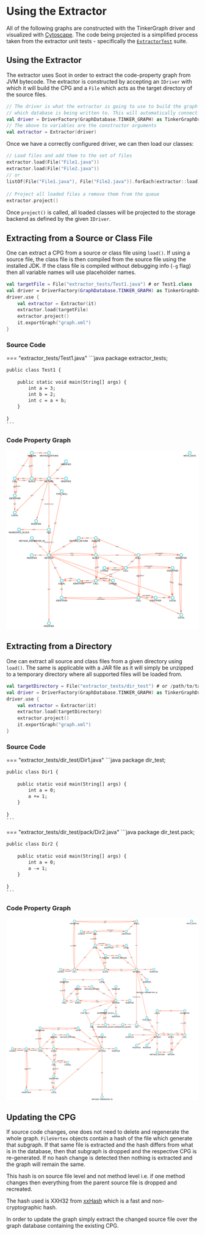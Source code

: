 # Using the Extractor

All of the following graphs are constructed with the TinkerGraph driver and visualized with [Cytoscape](https://cytoscape.org/).
The code being projected is a simplified process taken from the extractor unit tests - specifically the 
[`ExtractorTest`](https://github.com/plume-oss/plume-extractor/blob/develop/src/test/kotlin/za/ac/sun/plume/ExtractorTest.kt) suite.

## Using the Extractor

The extractor uses Soot in order to extract the code-property graph from JVM bytecode. The extractor is constructed by accepting an
`IDriver` with which it will build the CPG and a `File` which acts as the target directory of the source files.

```kotlin
// The driver is what the extractor is going to use to build the graph with an determine
// which database is being written to. This will automatically connect in the extractor.
val driver = DriverFactory(GraphDatabase.TINKER_GRAPH) as TinkerGraphDriver
// The above to variables are the constructor arguments
val extractor = Extractor(driver)
```

Once we have a correctly configured driver, we can then load our classes:

```kotlin
// Load files and add them to the set of files
extractor.load(File("File1.java"))
extractor.load(File("File2.java"))
// or
listOf(File("File1.java"), File("File2.java")).forEach(extractor::load)

// Project all loaded files a remove them from the queue
extractor.project()
```

Once `project()` is called, all loaded classes will be projected to the storage backend as defined by the given `IDriver`.

## Extracting from a Source or Class File

One can extract a CPG from a source or class file using `load()`. If using a source file, the class file is then compiled
from the source file using the installed JDK. If the class file is compiled without debugging info (`-g` flag)
then all variable names will use placeholder names.

```kotlin
val targetFile = File("extractor_tests/Test1.java") # or Test1.class
val driver = DriverFactory(GraphDatabase.TINKER_GRAPH) as TinkerGraphDriver
driver.use {
    val extractor = Extractor(it)
    extractor.load(targetFile)
    extractor.project()
    it.exportGraph("graph.xml")
}
```

### Source Code

=== "extractor_tests/Test1.java"
    ```java
    package extractor_tests;

    public class Test1 {

        public static void main(String[] args) {
            int a = 3;
            int b = 2;
            int c = a + b;
        }

    }
    ```

### Code Property Graph

![Directory Graph](../assets/images/plume-basics/extracting-cpg/src-graph.png)

## Extracting from a Directory

One can extract all source and class files from a given directory using `load()`. The
same is applicable with a JAR file as it will simply be unzipped to a temporary directory
where all supported files will be loaded from.

```kotlin
val targetDirectory = File("extractor_tests/dir_test") # or /path/to/target/file.jar
val driver = DriverFactory(GraphDatabase.TINKER_GRAPH) as TinkerGraphDriver
driver.use {
    val extractor = Extractor(it)
    extractor.load(targetDirectory)
    extractor.project()
    it.exportGraph("graph.xml")
}
```

### Source Code

=== "extractor_tests/dir_test/Dir1.java"
    ```java
    package dir_test;

    public class Dir1 {

        public static void main(String[] args) {
            int a = 0;
            a += 1;
        }

    }
    ```

=== "extractor_tests/dir_test/pack/Dir2.java"
    ```java
    package dir_test.pack;

    public class Dir2 {

        public static void main(String[] args) {
            int a = 0;
            a -= 1;
        }

    }
    ```

### Code Property Graph

![Directory Graph](../assets/images/plume-basics/extracting-cpg/dir-graph.png)

## Updating the CPG

If source code changes, one does not need to delete and regenerate the whole graph.
`FileVertex` objects contain a hash of the file which generate that subgraph. If that
same file is extracted and the hash differs from what is in the database, then that
subgraph is dropped and the respective CPG is re-generated. If no hash change is detected 
then nothing is extracted and the graph will remain the same.

This hash is on source file level and not method level i.e. if one method changes then 
everything from the parent source file is dropped and recreated.

The hash used is XXH32 from [xxHash](http://cyan4973.github.io/xxHash/) which is a fast
and non-cryptographic hash.

In order to update the graph simply extract the changed source file over the graph
database containing the existing CPG.
